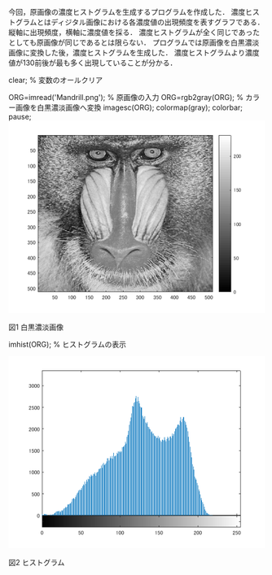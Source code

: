 今回，原画像の濃度ヒストグラムを生成するプログラムを作成した．
濃度ヒストグラムとはディジタル画像における各濃度値の出現頻度を表すグラフである．
縦軸に出現頻度，横軸に濃度値を採る．
濃度ヒストグラムが全く同じであったとしても原画像が同じであるとは限らない．
プログラムでは原画像を白黒濃淡画像に変換した後，濃度ヒストグラムを生成した．
濃度ヒストグラムより濃度値が130前後が最も多く出現していることが分かる．

clear; % 変数のオールクリア

ORG=imread('Mandrill.png'); % 原画像の入力
ORG=rgb2gray(ORG); % カラー画像を白黒濃淡画像へ変換
imagesc(ORG); colormap(gray); colorbar;
pause;
![白黒](画像処理画像/白黒.png)

  図1 白黒濃淡画像
  
imhist(ORG); % ヒストグラムの表示

![ヒストグラム](画像処理画像/課題4p.png)

  図2 ヒストグラム
  
